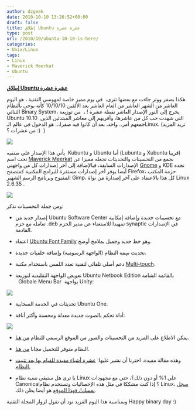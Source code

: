 ```yaml
---
author: dzgeek
date: 2010-10-10 13:26:52+00:00
draft: false
title: إطلاق Ubuntu عشرة عشرة
type: post
url: /2010/10/ubuntu-10-10-is-here/
categories:
- Unix/Linux
tags:
- Linux
- Maverick Meerkat
- Ubuntu
---
```


**[إطلاق Ubuntu عشرة عشرة](http://www.it-scoop.com/2010/10/ubuntu-10-10-is-here/)**




هكذا بصفر ووتر جاءت مع بعضها تترى،  في يوم مميز خاصة لمهوسي التقنية ، هو اليوم العاشر من الشهر العاشر من العام العاشر بعد الألفين 10/10/10 كأنه يوحي بالنظام الثنائي Binary System، يخرج إلى النور الإصدار العاشر نقطة عشرة ! ،  من توزيعة Ubuntu 10.10  التي شهدت حب كل من عاشرها، وأقربهم إلى معاشر المبتدئين الذين جمعهم أمر.. واحد، بعد أن كانوا فيه صفرا،.. هو الدخول في عالم الـLinux. (تريد المزيد من عشرات ؟ :)  )




[![](http://www.it-scoop.com/wp-content/uploads/2010/10/banner2.png)
](http://www.it-scoop.com/2010/10/ubuntu-10-10-is-here/)


يأتي هذا الإصدار على صنفيه  Kubuntu و Ubuntu أما (Lubuntu و Xubuntu قريبا) تحت اسم [Maverick Meerkat](http://en.wikipedia.org/wiki/Meerkat) بجمع من التحسينات والتحديثات تجعله مميزا عن الإصدارات السابقة، فبالإضافة إلى آخر إصدارات كل من واجهتي [Gnome](http://www.it-scoop.com/2010/09/gnome-2-32/) و KDE نجده أيضا يوفر آخر إصدارات مستقرة للبرامج المكتبية كمتصفح Firefox، حزمة المكتب المفتوح وبرنامج الرسم الشهير Gimp، كل هذا بالاعتماد على آخر إصدارة من نواة Linux 2.6.35 .

[![](http://www.it-scoop.com/wp-content/uploads/2010/10/compteur10.10.png)
](http://www.it-scoop.com/2010/10/ubuntu-10-10-is-here/)

ومن جملة التحسينات نذكر:

- إصدار جديد من Ubuntu Software Center مع تحسينات جديدة وإضافة إمكانية تعامله مع حزم .deb تمهيدا للاستغناء عن مدير الحزم synaptic في الإصدارات القادمة.

- اعتماد [Ubuntu Font Family](http://font.ubuntu.com/) وهو خط جديد وجميل بملامح أوضح.

- تحديث سِمة النظام (الواجهة الرسومية) وإضافة خلفيات جديدة.

- دعم أصلي تلقائي لتقنية تعدد اللمس باستخدام مكتبة [Multi-touch](http://blog.canonical.com/?p=414).

- تعويض الواجهة التقليدية لتوزيعة Ubuntu Netbook Edition بالقائمة الشامة   Globale Menu Bar  بواجهة Unity:

[![](http://www.it-scoop.com/wp-content/uploads/2010/10/258264-300x180.jpg)
](http://www.it-scoop.com/2010/10/ubuntu-10-10-is-here/)

- تحديثات في الخدمة السحابية Ubuntu One.

- أداة تحكم بالصوت جديدة معدلة ومحسنة وأكثر أناقة:

[![](http://www.it-scoop.com/wp-content/uploads/2010/10/258793.png)
](http://www.it-scoop.com/2010/10/ubuntu-10-10-is-here/)

- يمكن الاطلاع على المزيد من التحسينات والصور من الموقع الرسمي للنظام [من هنا](http://www.ubuntu.com/desktop/features).

- النظام متوفر للتحميل مجانا [من هنا](http://www.ubuntu.com/desktop/get-ubuntu/download).

- وهذه مقالة مفيدة، اخترنا أن نشير عليها: [عشرة أشياء مفيدة للقيام بها بعد تثبيت النظام.](http://www.omgubuntu.co.uk/2010/10/10-things-to-do-after-installing-ubuntu-10-10-maverick-meerkat/?utm_source=feedburner&utm_medium=twitter&utm_campaign=Feed%3A+d0od+%28Omg!+Ubuntu!%29)

- يا ترى هل ستبقى نسبة نظام Linux على 1% أو دون ذلك؟، حتى مع مجهودات Canonical؟ إذا كنت مشككا في مثل هذه الإحصائيات وتستخدم نظام Linux، [سجل نفسك!، فهذا الموقع](http://www.dudalibre.com/en/gnulinuxcounter) هو أيضا يظن ذلك.

وبمناسبة هذا اليوم الفريد نود أن نقول لزوار المجلة التقنية Happy binary day :)
